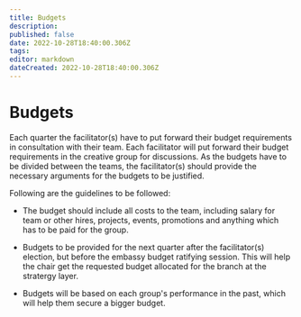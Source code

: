 ```yaml
---
title: Budgets
description: 
published: false
date: 2022-10-28T18:40:00.306Z
tags: 
editor: markdown
dateCreated: 2022-10-28T18:40:00.306Z
---
```


# Budgets

Each quarter the facilitator(s) have to put forward their budget requirements in consultation with their team. Each facilitator will put forward their budget requirements in the creative group for discussions. As the budgets have to be divided between the teams, the facilitator(s) should provide the necessary arguments for the budgets to be justified.

Following are the guidelines to be followed:

- The budget should include all costs to the team, including salary for team or other hires, projects, events, promotions and anything which has to be paid for the group.

- Budgets to be provided for the next quarter after the facilitator(s) election, but before the embassy budget ratifying session. This will help the chair get the requested budget allocated for the branch at the stratergy layer.

-	Budgets will be based on each group's performance in the past, which will help them secure a bigger budget.
